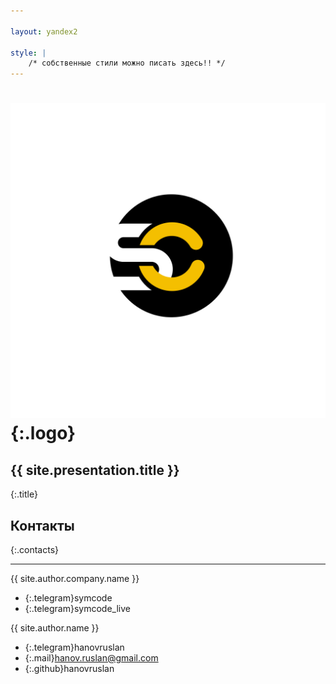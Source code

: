 ```yaml
---

layout: yandex2

style: |
    /* собственные стили можно писать здесь!! */
---
```


# ![](pictures/symcode-logo.svg){:.logo}

## {{ site.presentation.title }}
{:.title}

## Контакты
{:.contacts}

<!-- разделитель контактов -->
-------

<!-- left -->
{{ site.author.company.name }}
- {:.telegram}symcode
- {:.telegram}symcode_live

<!-- right -->
{{ site.author.name }}
- {:.telegram}hanovruslan
- {:.mail}hanov.ruslan@gmail.com
- {:.github}hanovruslan
